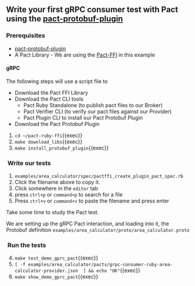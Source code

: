 ## Write your first gRPC consumer test with Pact using the [pact-protobuf-plugin](https://github.com/pactflow/pact-protobuf-plugin)

### Prerequisites

- [pact-protobuf-plugin](https://github.com/pactflow/pact-protobuf-plugin)
- A Pact Library - We are using the [Pact-FFI](https://github.com/pact-foundation/pact-reference/tree/master/rust/pact_ffi#pact-ffi) in this example

#### gRPC

The following steps will use a script file to

- Download the Pact FFI Library
- Download the Pact CLI tools
  - Pact Ruby Standalone (to publish pact files to our Broker)
  - Pact Verifier CLI (to verify our pact files against our Provider)
  - Pact Plugin CLI to install our Pact Protobuf Plugin
- Download the Pact Protobuf Plugin

1. `cd ~/pact-ruby-ffi`{{exec}}
2. `make download_libs`{{exec}}
3. `make install_protobuf_plugin`{{exec}}

###  Write our tests

1. `examples/area_calculator/spec/pactffi_create_plugin_pact_spec.rb`
5. Click the filename above to copy it.
6. Click somewhere in the `editor` tab
7. press `ctrl+p` or `command+p` to search for a file
8. Press `ctrl+v` or `command+v` to paste the filename and press enter

Take some time to study the Pact test. 

We are setting up the gRPC Pact interaction, and loading into it, the Protobuf definition `examples/area_calculator/proto/area_calculator.proto`

###  Run the tests

4. `make test_demo_gprc_pact`{{exec}}
5. `[ -f examples/area_calculator/pacts/grpc-consumer-ruby-area-calculator-provider.json  ] && echo "OK"`{{exec}}
6. `make show_demo_gprc_pact`{{exec}}